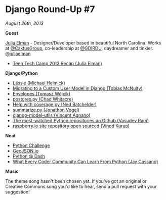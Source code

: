 # Django Round-Up #7

*August 26th, 2013*

**Guest**

[Julia Elman](http://juliaelman.com/) - Designer/Developer based in beautiful North Carolina. Works at [@CaktusGroup](http://twitter.com/CaktusGroup), co-leadership at [@GDIRDU](http://twitter.com/GDIRDU), daydreamer and tinkier. [@juliaelman](http://twitter.com/juliaelman)

* [Teen Tech Camp 2013 Recap (Julia Elman)](http://juliaelman.com/blog/2013/08/20/teen-tech-camp-recap/)

**Django/Python**

* [Lassie (Michael Helmick)](https://github.com/michaelhelmick/lassie)
* [Migrating to a Custom User Model in Django (Tobias McNulty)](http://www.caktusgroup.com/blog/2013/08/07/migrating-custom-user-model-django/)
* [Envelopes (Tomasz Wójcik)](http://tomekwojcik.github.io/envelopes/)
* [postgres.py (Chad Whitacre)](https://postgres-py.readthedocs.org/en/latest/)
* [Help with coverage.py (Ned Batchelder)](http://nedbatchelder.com/blog/201308/i_need_help_with_coveragepy.html)
* [summarize.py (Jonathon Vogel)](https://github.com/Rotten194/summarize.py)
* [django-model-utils (Vincent Agnano)](https://github.com/vinyll/django-model-urls)
* [The most-watched Python repositories on Github (Vasudev Ram)](http://jugad2.blogspot.com/2013/08/the-most-watched-python-repositories-on.html)
* [raspberry.io site repository open sourced (Vinod Kurup)](http://www.caktusgroup.com/blog/2013/08/14/raspberry-io-open-sourced/)

**Neat**

* [Python Challenge](http://www.pythonchallenge.com/)
* [GeoJSON.io](http://macwright.org/2013/07/26/geojsonio.html)
* [Python @ Dash](http://python-dashapp.tk/)
* [What Every Coder Community Can Learn From Python (Jay Cassano)](http://www.fastcolabs.com/3015524/what-every-coder-community-can-learn-from-python)

**Music**

The theme song hasn't been chosen yet. If you've got an original or Creative Commons song you'd like to hear, send a pull request with your suggestion!
